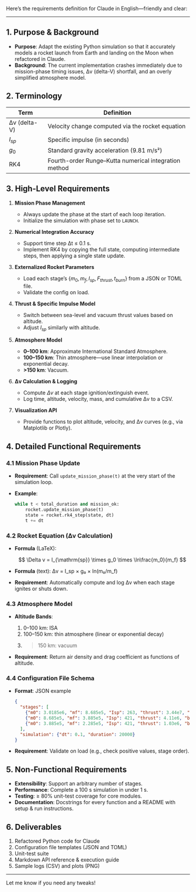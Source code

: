 Here’s the requirements definition for Claude in English—friendly and clear:

---

## 1. Purpose & Background

* **Purpose**: Adapt the existing Python simulation so that it accurately models a rocket launch from Earth and landing on the Moon when refactored in Claude.
* **Background**: The current implementation crashes immediately due to mission-phase timing issues, Δv (delta-V) shortfall, and an overly simplified atmosphere model.

## 2. Terminology

| Term         | Definition                                            |
| ------------ | ----------------------------------------------------- |
| Δv (delta-V) | Velocity change computed via the rocket equation      |
| $I_{sp}$     | Specific impulse (in seconds)                         |
| $g_0$        | Standard gravity acceleration (9.81 m/s²)             |
| RK4          | Fourth-order Runge–Kutta numerical integration method |

## 3. High-Level Requirements

1. **Mission Phase Management**

   * Always update the phase at the start of each loop iteration.
   * Initialize the simulation with phase set to `LAUNCH`.

2. **Numerical Integration Accuracy**

   * Support time step Δt ≤ 0.1 s.
   * Implement RK4 by copying the full state, computing intermediate steps, then applying a single state update.

3. **Externalized Rocket Parameters**

   * Load each stage’s $\{m_0, m_f, I_{sp}, F_{thrust}, t_{burn}\}$ from a JSON or TOML file.
   * Validate the config on load.

4. **Thrust & Specific Impulse Model**

   * Switch between sea-level and vacuum thrust values based on altitude.
   * Adjust $I_{sp}$ similarly with altitude.

5. **Atmosphere Model**

   * **0–100 km**: Approximate International Standard Atmosphere.
   * **100–150 km**: Thin atmosphere—use linear interpolation or exponential decay.
   * **>150 km**: Vacuum.

6. **Δv Calculation & Logging**

   * Compute $\Delta v$ at each stage ignition/extinguish event.
   * Log time, altitude, velocity, mass, and cumulative Δv to a CSV.

7. **Visualization API**

   * Provide functions to plot altitude, velocity, and Δv curves (e.g., via Matplotlib or Plotly).

## 4. Detailed Functional Requirements

### 4.1 Mission Phase Update

* **Requirement**: Call `update_mission_phase(t)` at the very start of the simulation loop.
* **Example**:

  ```python
  while t < total_duration and mission_ok:
      rocket.update_mission_phase(t)
      state = rocket.rk4_step(state, dt)
      t += dt
  ```

### 4.2 Rocket Equation (Δv Calculation)

* **Formula** (LaTeX):

  $$
    \Delta v = I_{\mathrm{sp}} \times g_0 \times \ln\frac{m_0}{m_f}
  $$
* **Formula** (text):
  Δv = I\_sp × g₀ × ln(m₀/m\_f)
* **Requirement**: Automatically compute and log Δv when each stage ignites or shuts down.

### 4.3 Atmosphere Model

* **Altitude Bands**:

  1. 0–100 km: ISA
  2. 100–150 km: thin atmosphere (linear or exponential decay)
  3. > 150 km: vacuum
* **Requirement**: Return air density and drag coefficient as functions of altitude.

### 4.4 Configuration File Schema

* **Format**: JSON example

  ```json
  {
    "stages": [
      {"m0": 3.0185e6, "mf": 8.685e5, "Isp": 263, "thrust": 3.44e7, "burn_time": 162},
      {"m0": 8.685e5, "mf": 3.885e5, "Isp": 421, "thrust": 4.11e6, "burn_time": 360},
      {"m0": 3.885e5, "mf": 2.285e5, "Isp": 421, "thrust": 1.03e6, "burn_time": 660}
    ],
    "simulation": {"dt": 0.1, "duration": 20000}
  }
  ```
* **Requirement**: Validate on load (e.g., check positive values, stage order).

## 5. Non-Functional Requirements

* **Extensibility**: Support an arbitrary number of stages.
* **Performance**: Complete a 100 s simulation in under 1 s.
* **Testing**: ≥ 80% unit-test coverage for core modules.
* **Documentation**: Docstrings for every function and a README with setup & run instructions.

## 6. Deliverables

1. Refactored Python code for Claude
2. Configuration file templates (JSON and TOML)
3. Unit-test suite
4. Markdown API reference & execution guide
5. Sample logs (CSV) and plots (PNG)

---

Let me know if you need any tweaks!

